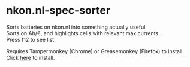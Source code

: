 # nkon.nl-spec-sorter
Sorts batteries on nkon.nl into something actually useful.  
Sorts on Ah/€, and highlights cells with relevant max currents.  
Press f12 to see list.

Requires Tampermonkey (Chrome) or Greasemonkey (Firefox) to install.
Click [here](https://rawgit.com/L0laapk3/nkon.nl-spec-sorter/master/nkonsort.user.js) to install.
